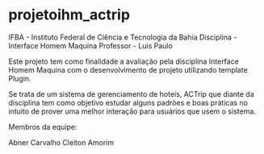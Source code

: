 # projetoihm_actrip

IFBA - Instituto Federal de Ciência e Tecnologia da Bahia
Disciplina - Interface Homem Maquina
Professor - Luis Paulo


Este projeto tem como finalidade a avaliação pela disciplina Interface Homem Maquina com o desenvolvimento de projeto
utilizando template Plugin.

Se trata de um sistema de gerenciamento de hoteis, ACTrip que diante da disciplina tem como objetivo estudar alguns padrões e boas práticas no intuito de prover uma melhor interação para usuários que usem o sistema.

Membros da equipe:

Abner Carvalho
Cleiton Amorim


